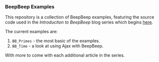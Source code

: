 [series]: http://lethain.com/entry/2009/jul/05/getting-started-with-beepbeep/ "Introduction to BeepBeep blog series"

### BeepBeep Examples

This repository is a collection of BeepBeep examples,
featuring the source code used in the *Introduciton to BeepBeep*
blog series which begins [here][series].

The current examples are:

1. ``BB_Primes`` - the most basic of the examples.
2. ``BB_Time`` - a look at using Ajax with BeepBeep. 

With more to come with each additional article in the series.
